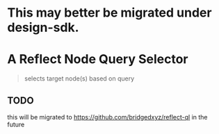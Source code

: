 # This may better be migrated under design-sdk.

# A Reflect Node Query Selector

> selects target node(s) based on query

## TODO

this will be migrated to https://github.com/bridgedxyz/reflect-ql in the future
